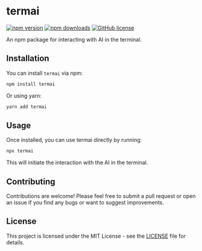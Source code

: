 # termai

[![npm version](https://img.shields.io/npm/v/termai.svg?style=flat-square)](https://www.npmjs.com/package/termai)
[![npm downloads](https://img.shields.io/npm/dm/termai.svg?style=flat-square)](https://www.npmjs.com/package/termai)
[![GitHub license](https://img.shields.io/github/license/nithin-sivakumar/termai.svg?style=flat-square)](https://github.com/nithin-sivakumar/termai/blob/main/LICENSE)

An npm package for interacting with AI in the terminal.

## Installation

You can install `termai` via npm:

```bash
npm install termai
```

Or using yarn:

```bash
yarn add termai
```

## Usage

Once installed, you can use termai directly by running:

```bash
npx termai
```

This will initiate the interaction with the AI in the terminal.

<!-- ## Configuration

`termai` supports the following configuration options:

- TBD -->

## Contributing

Contributions are welcome! Please feel free to submit a pull request or open an issue if you find any bugs or want to suggest improvements.

## License

This project is licensed under the MIT License - see the [LICENSE](LICENSE) file for details.
